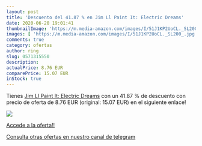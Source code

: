 ```yaml
---
layout: post
title: 'Descuento del 41.87 % en Jim Ll Paint It: Electric Dreams'
date: 2020-06-20 19:01:41
thumbnailImage: 'https://m.media-amazon.com/images/I/51J1KP2UoCL._SL200_.jpg'
images: [ 'https://m.media-amazon.com/images/I/51J1KP2UoCL._SL200_.jpg' ]
comments: true
category: ofertas
author: ring
slug: 0571315550
description:
actualPrice: 8.76 EUR
comparePrice: 15.07 EUR
inStock: true
---
```


Tienes [Jim Ll Paint It: Electric Dreams](https://www.amazon.com/dp/0571315550/?tag=redken08-20) con un 41.87 % de descuento con precio de oferta de 8.76 EUR (original: 15.07 EUR) en el siguiente enlace!

[![](https://m.media-amazon.com/images/I/51J1KP2UoCL._SL200_.jpg)](https://www.amazon.com/dp/0571315550/?tag=redken08-20)

[Accede a la oferta!!](https://www.amazon.com/dp/0571315550/?tag=redken08-20)

[Consulta otras ofertas en nuestro canal de telegram](https://t.me/s/ofertas25)
